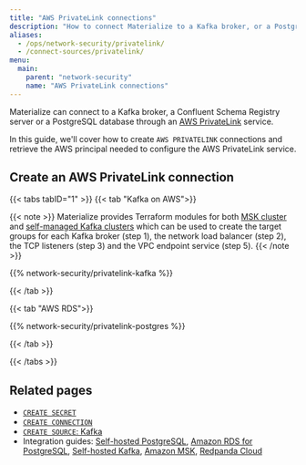 ```yaml
---
title: "AWS PrivateLink connections"
description: "How to connect Materialize to a Kafka broker, or a PostgreSQL database using an AWS PrivateLink connection"
aliases:
  - /ops/network-security/privatelink/
  - /connect-sources/privatelink/
menu:
  main:
    parent: "network-security"
    name: "AWS PrivateLink connections"
---
```


Materialize can connect to a Kafka broker, a Confluent Schema Registry server or
a PostgreSQL database through an [AWS PrivateLink](https://aws.amazon.com/privatelink/) service.

In this guide, we'll cover how to create `AWS PRIVATELINK` connections
and retrieve the AWS principal needed to configure the AWS PrivateLink service.

## Create an AWS PrivateLink connection

{{< tabs tabID="1" >}}
{{< tab "Kafka on AWS">}}

{{< note >}}
Materialize provides Terraform modules for both [MSK cluster](https://github.com/MaterializeInc/terraform-aws-msk-privatelink) and [self-managed Kafka clusters](https://github.com/MaterializeInc/terraform-aws-kafka-privatelink) which can be used to create the target groups for each Kafka broker (step 1), the network load balancer (step 2),
the TCP listeners (step 3) and the VPC endpoint service (step 5).
{{< /note >}}

{{% network-security/privatelink-kafka %}}

{{< /tab >}}

{{< tab "AWS RDS">}}

{{% network-security/privatelink-postgres %}}

{{< /tab >}}

{{< /tabs >}}

## Related pages

- [`CREATE SECRET`](/sql/create-secret)
- [`CREATE CONNECTION`](/sql/create-connection)
- [`CREATE SOURCE`: Kafka](/sql/create-source/kafka)
- Integration guides: [Self-hosted PostgreSQL](/ingest-data/postgres-self-hosted), [Amazon RDS for PostgreSQL](/ingest-data/postgres-amazon-rds), [Self-hosted Kafka](/ingest-data/kafka/kafka-self-hosted), [Amazon MSK](/ingest-data/kafka/amazon-msk), [Redpanda Cloud](/ingest-data/redpanda-cloud/)
